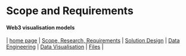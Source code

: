 # Scope and Requirements
#### Web3 visualisation models

| [home page](../README.md) | [Scope, Research, Requirements](scope_and_requirements) | [Solution Design](solution_design.md) | [Data Engineering](data_engineering.md) | [Data Visualisation](data_visualisation.md) | [Files](files.md) |